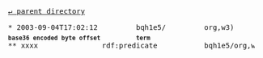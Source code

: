 <pre>
  <a href="../">&#x21b5; parent directory</a>
  
  * 2003-09-04T17:02:12&#x0009;&#x0009;bqh1e5/&#x0009;&#x0009;org,w3)&#x0009;&#x0009;TR/2003/WD-rdf-mt-20030905
  <sub><b>base36 encoded byte offset</b></sub>&#x0009;<sub><b>term</b></sub>
  ** xxxx&#x0009;&#x0009;rdf:predicate&#x0009;&#x0009;bqh1e5/org,w3)/TR/2003/WD-rdf-mt-20030905/xxxx
</pre>
